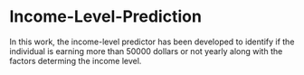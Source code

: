# Income-Level-Prediction
In this work, the income-level predictor has been developed to identify if the individual is earning more than 50000 dollars or not yearly along with the factors determing the income level.
